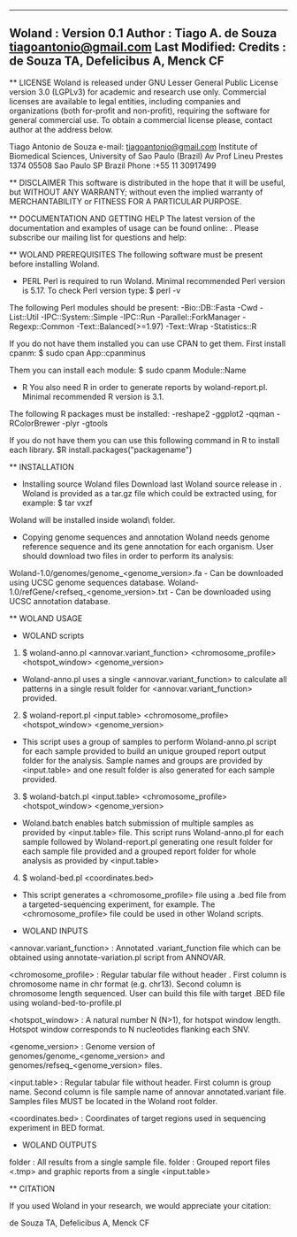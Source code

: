 ----------------------------------------------------------
Woland       : Version 0.1 <date>
Author       : Tiago A. de Souza <tiagoantonio@gmail.com>
Last Modified: <date>
Credits      : de Souza TA, Defelicibus A, Menck CF
----------------------------------------------------------

** LICENSE
Woland is released under GNU Lesser General Public License version 3.0 (LGPLv3) for academic and research use only. Commercial licenses are available to legal entities, including companies and organizations (both for-profit and non-profit), requiring the software for general commercial use. To obtain a commercial license
please, contact author at the address below.

Tiago Antonio de Souza
e-mail: <tiagoantonio@gmail.com>
Institute of Biomedical Sciences, University of Sao Paulo (Brazil)
Av Prof Lineu Prestes 1374
05508 Sao Paulo SP Brazil
Phone :+55 11 30917499

** DISCLAIMER
This software is distributed in the hope that it will be useful, but WITHOUT
ANY WARRANTY; without even the implied warranty of MERCHANTABILITY or FITNESS
FOR A PARTICULAR PURPOSE.

** DOCUMENTATION AND GETTING HELP
The latest version of the documentation and examples of usage can be found online: <link>.
Please subscribe our mailing list for questions and help: <link>


** WOLAND PREREQUISITES
The following software must be present before installing Woland.

* PERL
Perl is required to run Woland. Minimal recommended Perl version is 5.17.
To check Perl version type:
	$ perl -v 

The following Perl modules should be present:
-Bio::DB::Fasta
-Cwd
-List::Util
-IPC::System::Simple
-IPC::Run
-Parallel::ForkManager
-Regexp::Common
-Text::Balanced(>=1.97)
-Text::Wrap
-Statistics::R

If you do not have them installed you can use CPAN to get them. First install cpanm:
	$ sudo cpan App::cpanminus

Them you can install each module:
	$ sudo cpanm Module::Name

* R
You also need R in order to generate reports by woland-report.pl. Minimal recommended R version is 3.1.

The following R packages must be installed:
-reshape2
-ggplot2
-qqman
-RColorBrewer
-plyr
-gtools

If you do not have them you can use this following command in R to install each library.
	$R install.packages("packagename")
	

** INSTALLATION

* Installing source Woland files
Download last Woland source release in <link>. Woland is provided as a tar.gz file which could be extracted using, for example:
	$ tar vxzf <file>

Woland will be installed inside woland\ folder.

* Copying genome sequences and annotation
Woland needs genome reference sequence and its gene annotation for each organism. User should download two files in order to perform its analysis:

Woland-1.0/genomes/genome_<genome_version>.fa - Can be downloaded using UCSC genome sequences database.
Woland-1.0/refGene/<refseq_<genome_version>.txt - Can be downloaded using UCSC annotation database.


** WOLAND USAGE

* WOLAND scripts

1) $ woland-anno.pl <annovar.variant_function> <chromosome_profile> <hotspot_window> <genome_version>
- Woland-anno.pl uses a single <annovar.variant_function> to calculate all patterns in a single result folder for <annovar.variant_function> provided.

2) $ woland-report.pl <input.table> <chromosome_profile> <hotspot_window> <genome_version>
- This script uses a group of samples to perform Woland-anno.pl script for each sample provided to build an unique grouped report output folder for the analysis. Sample names and groups are provided by <input.table> and one result folder is also generated for each sample provided. 

3) $ woland-batch.pl <input.table> <chromosome_profile> <hotspot_window> <genome_version>
- Woland.batch enables batch submission of multiple samples as provided by <input.table> file. This script runs Woland-anno.pl for each sample followed by Woland-report.pl generating one result folder for each sample file provided and a grouped report folder for whole analysis as provided by <input.table>

4) $ woland-bed.pl <coordinates.bed>
- This script generates a <chromosome_profile> file using a .bed file from a targeted-sequencing experiment, for example. The <chromosome_profile> file could be used in other Woland scripts.


* WOLAND INPUTS

<annovar.variant_function> : Annotated .variant_function file which can be obtained using annotate-variation.pl script from ANNOVAR.

<chromosome_profile>       : Regular tabular file without header . First column is chromosome name in chr format (e.g. chr13). Second column is chromosome length sequenced. User can build this file with 				     target .BED file using woland-bed-to-profile.pl

<hotspot_window>           : A natural number N (N>1), for hotspot window length. Hotspot window corresponds to N nucleotides flanking each SNV.

<genome_version>           : Genome version of genomes/genome_<genome_version> and genomes/refseq_<genome_version> files.

<input.table>              : Regular tabular file without header. First column is group name. Second column is file sample name of annovar annotated.variant file. Samples files MUST be located in the Woland root folder. 

<coordinates.bed>          : Coordinates of target regions used in sequencing experiment in BED format.

* WOLAND OUTPUTS

<results-samplename> folder : All results from a single sample file.
<report-samplename> folder  : Grouped report files <.tmp> and graphic reports from a single <input.table> 


** CITATION

If you used Woland in your research, we would appreciate your citation:

de Souza TA, Defelicibus A, Menck CF <paper>

